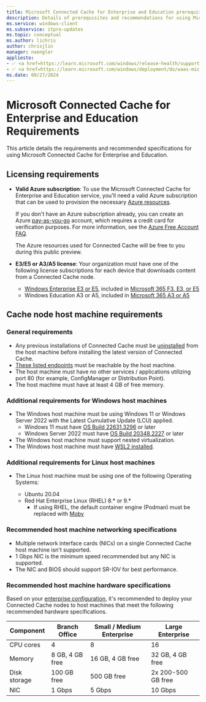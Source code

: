 ```yaml
---
title: Microsoft Connected Cache for Enterprise and Education prerequisites
description: Details of prerequisites and recommendations for using Microsoft Connected Cache for Enterprise and Education.
ms.service: windows-client
ms.subservice: itpro-updates
ms.topic: conceptual
ms.author: lichris
author: chrisjlin
manager: naengler
appliesto: 
- ✅ <a href=https://learn.microsoft.com/windows/release-health/supported-versions-windows-client target=_blank>Windows 11</a>
- ✅ <a href=https://learn.microsoft.com/windows/deployment/do/waas-microsoft-connected-cache target=_blank>Microsoft Connected Cache for Enterprise and Education</a>
ms.date: 09/27/2024
---
```


# Microsoft Connected Cache for Enterprise and Education Requirements

This article details the requirements and recommended specifications for using Microsoft Connected Cache for Enterprise and Education.

## Licensing requirements

- **Valid Azure subscription**: To use the Microsoft Connected Cache for Enterprise and Education service, you'll need a valid Azure subscription that can be used to provision the necessary [Azure resources](/azure/cloud-adoption-framework/govern/resource-consistency/resource-access-management).

    If you don't have an Azure subscription already, you can create an Azure [pay-as-you-go](https://azure.microsoft.com/offers/ms-azr-0003p/) account, which requires a credit card for verification purposes. For more information, see the [Azure Free Account FAQ](https://azure.microsoft.com/free/free-account-faq/).

    The Azure resources used for Connected Cache will be free to you during this public preview.

- **E3/E5 or A3/A5 license**: Your organization must have one of the following license subscriptions for each device that downloads content from a Connected Cache node.

    - [Windows Enterprise E3 or E5](/windows/whats-new/windows-licensing#windows-11-enterprise), included in [Microsoft 365 F3, E3, or E5](https://www.microsoft.com/microsoft-365/enterprise/microsoft365-plans-and-pricing?msockid=32c407b43d5968050f2b13443c746916)
    - Windows Education A3 or A5, included in [Microsoft 365 A3 or A5](https://www.microsoft.com/education/products/microsoft-365?msockid=32c407b43d5968050f2b13443c746916#Education-plans)

## Cache node host machine requirements

### General requirements

- Any previous installations of Connected Cache must be [uninstalled](mcc-ent-uninstall-cache-node.md) from the host machine before installing the latest version of Connected Cache.
- [These listed endpoints](delivery-optimization-endpoints.md) must be reachable by the host machine.
- The host machine must have no other services / applications utilizing port 80 (for example, ConfigManager or Distribution Point).
- The host machine must have at least 4 GB of free memory.

### Additional requirements for Windows host machines

- The Windows host machine must be using Windows 11 or Windows Server 2022 with the Latest Cumulative Update (LCU) applied.
    - Windows 11 must have [OS Build 22631.3296](https://support.microsoft.com/topic/march-12-2024-kb5035853-os-builds-22621-3296-and-22631-3296-a69ac07f-e893-4d16-bbe1-554b7d9dd39b) or later
    - Windows Server 2022 must have [OS Build 20348.2227](https://support.microsoft.com/topic/january-9-2024-kb5034129-os-build-20348-2227-6958a36f-efaf-4ef5-a576-c5931072a89a) or later
- The Windows host machine must support nested virtualization.
- The Windows host machine must have [WSL2 installed](/windows/wsl/install#install-wsl-command).

### Additional requirements for Linux host machines

- The Linux host machine must be using one of the following Operating Systems:

    - Ubuntu 20.04
    - Red Hat Enterprise Linux (RHEL) 8.* or 9.*
        - If using RHEL, the default container engine (Podman) must be replaced with [Moby](https://github.com/moby/moby#readme)

### Recommended host machine networking specifications

- Multiple network interface cards (NICs) on a single Connected Cache host machine isn't supported.
- 1 Gbps NIC is the minimum speed recommended but any NIC is supported.
- The NIC and BIOS should support SR-IOV for best performance.

### Recommended host machine hardware specifications

Based on your [enterprise configuration](mcc-ent-edu-overview.md), it's recommended to deploy your Connected Cache nodes to host machines that meet the following recommended hardware specifications.

| Component | Branch Office | Small / Medium Enterprise | Large Enterprise |
| --- | --- | --- | --- |
| CPU cores | 4 | 8 | 16 |
| Memory | 8 GB, 4 GB free | 16 GB, 4 GB free | 32 GB, 4 GB free |
| Disk storage | 100 GB free  | 500 GB free | 2x 200-500 GB free |
| NIC | 1 Gbps | 5 Gbps | 10 Gbps |
